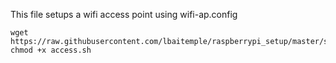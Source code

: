 This file setups a wifi access point using wifi-ap.config

```
wget https://raw.githubusercontent.com/lbaitemple/raspberrypi_setup/master/startup/access.sh
chmod +x access.sh

```


